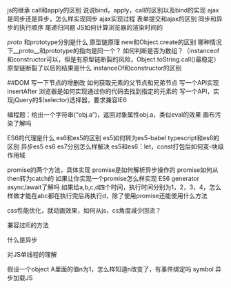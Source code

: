 js的继承
call和apply的区别
说说bind，apply，call的区别以及bind的实现
ajax是同步还是异步，怎么样实现同步
ajax实现过程
表单提交和ajax的区别
同步和异步的执行顺序
尾递归问题
JS如何计算浏览器的渲染时间的

_proto_ 和prototype分别是什么
原型链原理
new和Object.create的区别
哪种情况下__proto__和prototype的指向是同一个？
如何判断是否为数组？（instanceof和constructor可以，但是有原型链断裂的风险，Object.toString.call()最稳定）
原型链断裂了以后的结果是什么
instanceOf和constructor的区别

##DOM
写一下节点的增删改
如何获取元素的父节点和兄弟节点
写一个API实现insertAfter
浏览器是如何实现通过你的代码去找到指定的元素的
写一个API，实现jQuery的$(selector)选择器，要求兼容IE6


编程题：给出一个字符串(“obj.a”)，返回对象属性obj.a，类似eval的效果
画布污染了解吗

ES6的代理是什么
es6和es5的区别
es5如何转为es5-babel
typescript和es6的区别
异步es5 es6 es7分别怎么样解决
es5和es6：let，const打包后如何变-块级作用域

promise的两个方法，具体实现
promise是如何解析异步操作的
promise如何从then转为catch的
如果让你实现一个promise怎么样实现
ES6 generator async/await了解吗
如果给a,b,c,d四个时间，执行时间分别为1，2，3，4，怎么样做才能在abc都在执行完后再执行d，除了使用promise还能使用什么方法

css性能优化，就动画效果，如何从js，cs角度减少回流？

兼容过IE的方法

什么是异步

对JS单线程的理解

假设一个object A里面的值n为1，怎么样知道n改变了，有事件绑定吗
symbol
异步加载JS
